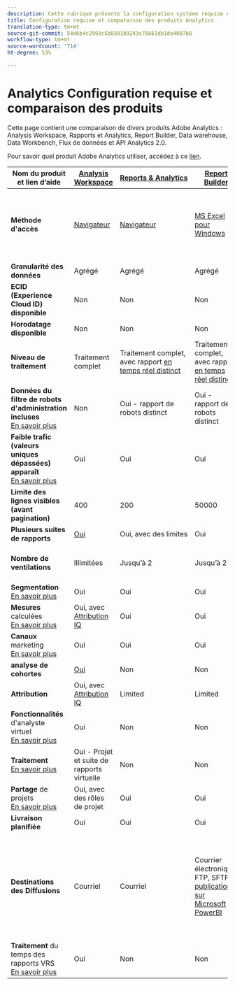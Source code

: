 ```yaml
---
description: Cette rubrique présente la configuration système requise et compare Analysis Workspace, les Reports & Analytics, les Ad Hoc Analysis, le Report Builder, Data Warehouse et Data Workbench.
title: Configuration requise et comparaison des produits Analytics
translation-type: tm+mt
source-git-commit: 54d6b4c2993c5b0391b9243c76661db1da4087b8
workflow-type: tm+mt
source-wordcount: '714'
ht-degree: 53%

---
```



# Analytics Configuration requise et comparaison des produits

Cette page contient une comparaison de divers produits Adobe Analytics : Analysis Workspace, Rapports et Analytics, Report Builder, Data warehouse, Data Workbench, Flux de données et API Analytics 2.0.

Pour savoir quel produit Adobe Analytics utiliser, accédez à ce [lien](/help/admin/c-analytics-product-comparison/which-analytics-tool.md).

| Nom du produit et lien d’aide | [Analysis Workspace](https://docs.adobe.com/content/help/fr-FR/analytics/analyze/analysis-workspace/home.html) | [Reports &amp; Analytics](https://docs.adobe.com/content/help/fr-FR/analytics/analyze/reports-analytics/getting-started.html) | [Report Builder](https://docs.adobe.com/content/help/fr-FR/analytics/analyze/report-builder/home.html) | [Data Warehouse](https://docs.adobe.com/content/help/fr-FR/analytics/export/data-warehouse/data-warehouse.html) | [Data Workbench](https://docs.adobe.com/content/help/fr-FR/data-workbench/using/home.html) | [Flux de données](https://docs.adobe.com/content/help/fr-FR/analytics/export/analytics-data-feed/data-feed-overview.html) | [API Analytics 2.0](https://www.adobe.io/apis/experiencecloud/analytics/docs.html) |
|---|---|---|---|---|---|---|---|
| **Méthode d&#39;accès** | [Navigateur](https://docs.adobe.com/content/help/fr-FR/analytics/admin/sys-reqs.html) | [Navigateur](https://docs.adobe.com/content/help/fr-FR/analytics/admin/sys-reqs.html) | [MS Excel pour Windows](https://docs.adobe.com/content/help/fr-FR/analytics/analyze/report-builder/report-builder-setup/system-requirements.html) | Configuration via le navigateur. [En savoir plus](https://docs.adobe.com/content/help/fr-FR/analytics/admin/sys-reqs.html) | [Windows 64 bits](https://docs.adobe.com/content/help/fr-FR/data-workbench/using/install/c-data-workbench-client-install.html) | Configuration via le navigateur. [En savoir plus](https://docs.adobe.com/content/help/fr-FR/analytics/export/analytics-data-feed/data-feed-overview.html) | Outils d’API RESTful. Connectez-vous avec les informations d&#39;identification d&#39;E/S d&#39;Adobe. [En savoir plus](https://www.adobe.io/apis/experiencecloud/analytics/docs.html) |
| **Granularité des données** | Agrégé | Agrégé | Agrégé | Agrégé | Accès | Accès | Agrégé |
| **ECID (Experience Cloud ID) disponible** | Non | Non | Non | Oui | Oui | Oui | Non |
| **Horodatage disponible** | Non | Non | Non | Non | Oui | Oui | Non |
| **Niveau de traitement** | Traitement complet | Traitement complet, avec rapport [en temps réel distinct](https://docs.adobe.com/content/help/en/analytics/components/real-time-reporting/realtime.html) | Traitement complet, avec rapport [en temps réel distinct](https://docs.adobe.com/content/help/en/analytics/components/real-time-reporting/realtime.html) | Traitement complet | Traitement complet | Traitement complet | Traitement complet |
| **Données du filtre de robots d&#39;administration incluses** <br>[En savoir plus](https://docs.adobe.com/content/help/en/analytics/admin/admin-tools/bot-removal/bot-removal.html) | Non | Oui - rapport de robots distinct | Oui - rapport de robots distinct | Non | Non | Non | Non |
| **Faible trafic (valeurs uniques dépassées) apparaît** <br>[En savoir plus](https://docs.adobe.com/content/help/fr-FR/analytics/technotes/low-traffic.translate.html) | Oui | Oui | Oui | Non | Non | Non | Oui |
| **Limite des lignes visibles (avant pagination)** | 400 | 200 | 50000 | Illimitées | Illimitées | Illimitées | 50000 |
| **Plusieurs suites de rapports** | [Oui](https://docs.adobe.com/content/help/fr-FR/analytics/analyze/analysis-workspace/build-workspace-project/multiple-report-suites.html) | Oui, avec des limites | Oui | Non | Oui | Non | Oui |
| **Nombre de ventilations** | Illimitées | Jusqu’à 2 | Jusqu’à 2 | Illimitées | Illimitées | Illimitées | Illimité, exécuté sur plusieurs requêtes |
| **Segmentation** <br>[En savoir plus](https://docs.adobe.com/content/help/en/analytics/components/segmentation/segmentation-workflow/seg-workflow.html) | Oui | Oui | Oui | Oui, avec [restrictions](https://docs.adobe.com/content/help/en/analytics/components/segmentation/segment-reference/seg-compatibility.html) | Oui | Non | Oui |
| **Mesures** calculées <br>[En savoir plus](https://docs.adobe.com/content/help/fr-FR/analytics/components/calculated-metrics/cm-overview.html) | Oui, avec [Attribution IQ](https://docs.adobe.com/content/help/en/analytics/analyze/analysis-workspace/attribution/overview.html) | Oui | Oui | Non | Oui | Non | Oui, avec [Attribution IQ](https://docs.adobe.com/content/help/en/analytics/analyze/analysis-workspace/attribution/overview.html) |
| **Canaux** marketing <br>[En savoir plus](https://docs.adobe.com/content/help/fr-FR/analytics/components/marketing-channels/c-getting-started-mchannel.html) | Oui | Oui | Oui | Oui | Oui | Oui - [va_finder, va_closer](https://docs.adobe.com/content/help/en/analytics/export/analytics-data-feed/data-feed-contents/datafeeds-reference.html) | Oui |
| **analyse de cohortes** | [Oui](https://docs.adobe.com/content/help/fr-FR/analytics/analyze/analysis-workspace/visualizations/cohort-table/cohort-analysis.html) | Non | Non | Non | Oui | Non | Non |
| **Attribution** | Oui, avec [Attribution IQ](https://docs.adobe.com/content/help/en/analytics/analyze/analysis-workspace/attribution/overview.html) | Limited | Limited | Non | Oui | Non | Oui, avec [Attribution IQ](https://docs.adobe.com/content/help/en/analytics/analyze/analysis-workspace/attribution/overview.html) |
| **Fonctionnalités** d&#39;analyste virtuel <br>[En savoir plus](https://docs.adobe.com/content/help/fr-FR/analytics/analyze/analysis-workspace/virtual-analyst/overview.translate.html) | Oui | Non | Non | Non | Non | Non | Oui |
| **Traitement** <br>[En savoir plus](https://docs.adobe.com/content/help/fr-FR/analytics/analyze/analysis-workspace/curate-share/curate.html) | Oui - Projet et suite de rapports virtuelle | Non | Non | Non | Non | Non | Oui - VRS uniquement |
| **Partage** de projets <br>[En savoir plus](https://docs.adobe.com/content/help/fr-FR/analytics/analyze/analysis-workspace/curate-share/share-projects.html) | Oui, avec des rôles de projet | Oui | Oui | Non | Oui | Non | Non |
| **Livraison planifiée** | Oui | Oui | Oui | Oui | Non | Oui | Non |
| **Destinations des Diffusions** | Courriel | Courriel | Courrier électronique, FTP, SFTP, [publication sur Microsoft PowerBI](https://docs.adobe.com/content/help/en/analytics/analyze/report-builder/publish-powerbi/power-bi.html) | Courriel, FTP. Contactez le service à la clientèle pour obtenir une prise en charge de destination supplémentaire, notamment SFTP, Azure Blob, Amazon S3 | - | FTP, SFTP, Azure Blob, Amazon S3 | - |
| **Traitement** du temps des rapports VRS <br>[En savoir plus](https://docs.adobe.com/content/help/fr-FR/analytics/components/virtual-report-suites/vrs-report-time-processing.html) | Oui | Non | Non | Non | Non | Non | Oui |
